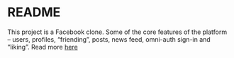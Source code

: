 # README

This project is a Facebook clone. Some of the core features of the platform – users, profiles, “friending”, posts, news feed, omni-auth sign-in and “liking”. Read more [here](https://www.theodinproject.com/courses/ruby-on-rails/lessons/final-project)